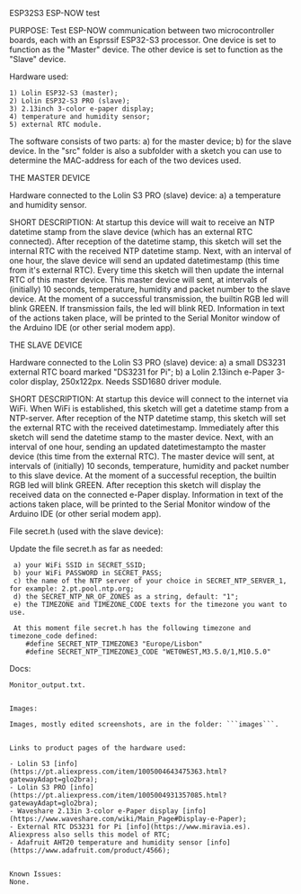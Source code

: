 ESP32S3 ESP-NOW test

PURPOSE: 
  Test ESP-NOW communication between two microcontroller boards, each with an Esprssif ESP32-S3 processor.
  One device is set to function as the "Master" device.
  The other device is set to function as the "Slave" device.

Hardware used:

    1) Lolin ESP32-S3 (master);
    2) Lolin ESP32-S3 PRO (slave);
    3) 2.13inch 3-color e-paper display;
    4) temperature and humidity sensor;
    5) external RTC module.

The software consists of two parts: 
a) for the master device; 
b) for the slave device.
In the "src" folder is also a subfolder with a sketch you can use to determine the MAC-address for each of the two devices used.

THE MASTER DEVICE

Hardware connected to the Lolin S3 PRO (slave) device:
a) a temperature and humidity sensor.

SHORT DESCRIPTION:
  At startup this device will wait to receive an NTP datetime stamp from the slave device (which has an external RTC connected).
  After reception of the datetime stamp, this sketch will set the internal RTC with the received NTP datetime stamp.
  Next, with an interval of one hour, the slave device will send an updated datetimestamp (this time from it's external RTC).
  Every time this sketch will then update the internal RTC of this master device.
  This master device will sent, at intervals of (initially) 10 seconds, temperature, humidity and packet number to the slave device.
  At the moment of a successful transmission, the builtin RGB led will blink GREEN. If transmission fails, the led will blink RED.
  Information in text of the actions taken place, will be printed to the Serial Monitor window of the Arduino IDE (or other serial modem app).

THE SLAVE DEVICE

Hardware connected to the Lolin S3 PRO (slave) device:
  a) a small DS3231 external RTC board marked "DS3231 for Pi";
  b) a Lolin 2.13inch e-Paper 3-color display, 250x122px. Needs SSD1680 driver module.


SHORT DESCRIPTION:
  At startup this device will connect to the internet via WiFi.
  When WiFi is established, this sketch will get a datetime stamp from a NTP-server.
  After reception of the NTP datetime stamp, this sketch will set the external RTC with the received datetimestamp.
  Immediately after this sketch will send the datetime stamp to the master device.
  Next, with an interval of one hour, sending an updated datetimestampto the master device (this time from the external RTC).
  The master device will sent, at intervals of (initially) 10 seconds, temperature, humidity and packet number to this slave device.
  At the moment of a successful reception, the builtin RGB led will blink GREEN.
  After reception this sketch will display the received data on the connected e-Paper display.
  Information in text of the actions taken place, will be printed to the Serial Monitor window of the Arduino IDE (or other serial modem app).

File secret.h (used with the slave device):

Update the file secret.h as far as needed:
```
 a) your WiFi SSID in SECRET_SSID;
 b) your WiFi PASSWORD in SECRET_PASS;
 c) the name of the NTP server of your choice in SECRET_NTP_SERVER_1, for example: 2.pt.pool.ntp.org;
 d) the SECRET_NTP_NR_OF_ZONES as a string, default: "1";
 e) the TIMEZONE and TIMEZONE_CODE texts for the timezone you want to use.

 At this moment file secret.h has the following timezone and timezone_code defined:
    #define SECRET_NTP_TIMEZONE3 "Europe/Lisbon"
    #define SECRET_NTP_TIMEZONE3_CODE "WET0WEST,M3.5.0/1,M10.5.0"

```

Docs:

```
Monitor_output.txt.


Images: 

Images, mostly edited screenshots, are in the folder: ```images```.


Links to product pages of the hardware used:

- Lolin S3 [info](https://pt.aliexpress.com/item/1005004643475363.html?gatewayAdapt=glo2bra);
- Lolin S3 PRO [info](https://pt.aliexpress.com/item/1005004931357085.html?gatewayAdapt=glo2bra);
- Waveshare 2.13in 3-color e-Paper display [info](https://www.waveshare.com/wiki/Main_Page#Display-e-Paper);
- External RTC DS3231 for Pi [info](https://www.miravia.es). Aliexpress also sells this model of RTC;
- Adafruit AHT20 temperature and humidity sensor [info](https://www.adafruit.com/product/4566);


Known Issues:
None.


